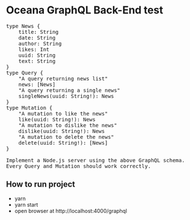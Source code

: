 # Oceana GraphQL Back-End test
<pre>
type News {
    title: String
    date: String
    author: String
    likes: Int
    uuid: String
    text: String
}
type Query {
    "A query returning news list"
    news: [News]
    "A query returning a single news"
    singleNews(uuid: String!): News
}
type Mutation {
    "A mutation to like the news"
    like(uuid: String!): News
    "A mutation to dislike the news"
    dislike(uuid: String!): News
    "A mutation to delete the news"
    delete(uuid: String!): [News]
}

Implement a Node.js server using the above GraphQL schema.
Every Query and Mutation should work correctly.
</pre>

## How to run project
- yarn
- yarn start
- open browser at http://localhost:4000/graphql
